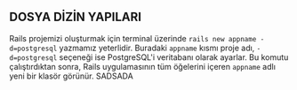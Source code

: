 ## DOSYA DİZİN YAPILARI

Rails projemizi oluşturmak için terminal üzerinde `rails new appname -d=postgresql` yazmamız yeterlidir.
Buradaki `appname` kısmı proje adı, `-d=postgresql` seçeneği ise PostgreSQL'i veritabanı olarak ayarlar. 
Bu komutu çalıştırdıktan sonra, Rails uygulamasının tüm öğelerini içeren `appname` adlı yeni bir klasör görünür.
SADSADA



